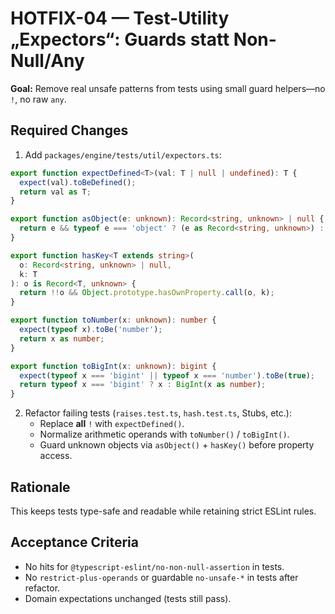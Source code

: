 # HOTFIX-04 — Test-Utility „Expectors“: Guards statt Non-Null/Any

**Goal:** Remove real unsafe patterns from tests using small guard helpers—no `!`, no raw `any`.

## Required Changes
1. Add `packages/engine/tests/util/expectors.ts`:
```ts
export function expectDefined<T>(val: T | null | undefined): T {
  expect(val).toBeDefined();
  return val as T;
}

export function asObject(e: unknown): Record<string, unknown> | null {
  return e && typeof e === 'object' ? (e as Record<string, unknown>) : null;
}

export function hasKey<T extends string>(
  o: Record<string, unknown> | null,
  k: T
): o is Record<T, unknown> {
  return !!o && Object.prototype.hasOwnProperty.call(o, k);
}

export function toNumber(x: unknown): number {
  expect(typeof x).toBe('number');
  return x as number;
}

export function toBigInt(x: unknown): bigint {
  expect(typeof x === 'bigint' || typeof x === 'number').toBe(true);
  return typeof x === 'bigint' ? x : BigInt(x as number);
}
```
2. Refactor failing tests (`raises.test.ts`, `hash.test.ts`, Stubs, etc.):
   - Replace **all** `!` with `expectDefined()`.
   - Normalize arithmetic operands with `toNumber()` / `toBigInt()`.
   - Guard unknown objects via `asObject()` + `hasKey()` before property access.

## Rationale
This keeps tests type-safe and readable while retaining strict ESLint rules.

## Acceptance Criteria
- No hits for `@typescript-eslint/no-non-null-assertion` in tests.
- No `restrict-plus-operands` or guardable `no-unsafe-*` in tests after refactor.
- Domain expectations unchanged (tests still pass).
